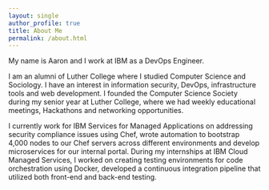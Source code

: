 ```yaml
---
layout: single
author_profile: true
title: About Me
permalink: /about.html
---
```

My name is Aaron and I work at IBM as a DevOps Engineer.

I am an alumni of Luther College where I studied Computer Science and Sociology. I have an interest in information security, DevOps, infrastructure tools and web development. I founded the Computer Science Society during my senior year at Luther College, where we had weekly educational meetings, Hackathons and networking opportunities.


I currently work for IBM Services for Managed Applications on addressing security compliance issues using Chef, wrote automation to bootstrap 4,000 nodes to our Chef servers across different environments and develop microservices for our internal portal. During my internships at IBM Cloud Managed Services, I worked on creating testing environments for code orchestration using Docker, developed a continuous integration pipeline that utilized both front-end and back-end testing. 